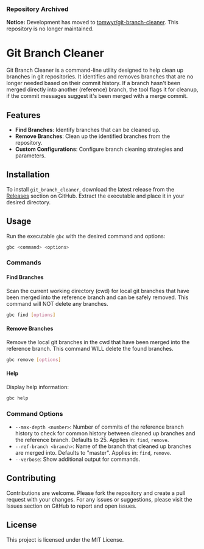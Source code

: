 ### Repository Archived

**Notice:** Development has moved to [tomwyr/git-branch-cleaner](https://github.com/tomwyr/git-branch-cleaner). This repository is no longer maintained.

# Git Branch Cleaner

Git Branch Cleaner is a command-line utility designed to help clean up branches in git repositories. It identifies and removes branches that are no longer needed based on their commit history. If a branch hasn't been merged directly into another (reference) branch, the tool flags it for cleanup, if the commit messages suggest it's been merged with a merge commit.

## Features

- **Find Branches**: Identify branches that can be cleaned up.
- **Remove Branches**: Clean up the identified branches from the repository.
- **Custom Configurations**: Configure branch cleaning strategies and parameters.

## Installation

To install `git_branch_cleaner`, download the latest release from the [Releases](https://github.com/tomwyr/git_branch_cleaner/releases) section on GitHub. Extract the executable and place it in your desired directory.

## Usage

Run the executable `gbc` with the desired command and options:

```sh
gbc <command> <options>
```

### Commands

#### Find Branches

Scan the current working directory (cwd) for local git branches that have been merged into the reference branch and can be safely removed. This command will NOT delete any branches.

```sh
gbc find [options]
```

#### Remove Branches

Remove the local git branches in the cwd that have been merged into the reference branch. This command WILL delete the found branches.

```sh
gbc remove [options]
```

#### Help

Display help information:

```sh
gbc help
```

### Command Options

- `--max-depth <number>`: Number of commits of the reference branch history to check for common history between cleaned up branches and the reference branch. Defaults to 25. Applies in: `find`, `remove`.
- `--ref-branch <branch>`: Name of the branch that cleaned up branches are merged into. Defaults to "master". Applies in: `find`, `remove`.
- `--verbose`: Show additional output for commands.

## Contributing

Contributions are welcome. Please fork the repository and create a pull request with your changes. For any issues or suggestions, please visit the Issues section on GitHub to report and open issues.

## License

This project is licensed under the MIT License.

